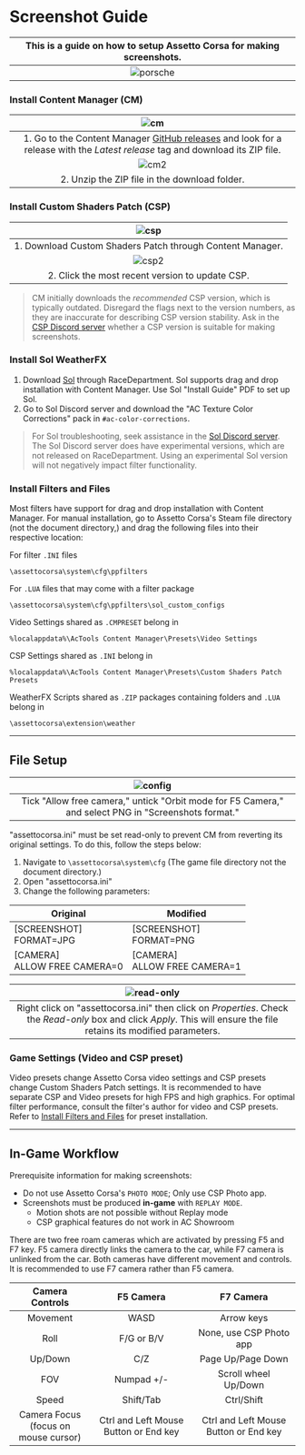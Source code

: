 # Screenshot Guide
| This is a guide on how to setup Assetto Corsa for making screenshots. |
|:---:|
| ![porsche](https://user-images.githubusercontent.com/90503800/138022446-23e431ab-c7c2-4dc3-94c3-bd96998246a7.png) |

### Install Content Manager (CM)
| ![cm](https://user-images.githubusercontent.com/90503800/138022440-c76402df-9511-4533-9a10-4ed08e7bfe72.png) |
|:---:|
| 1. Go to the Content Manager [GitHub releases][1] and look for a release with the *Latest release* tag and download its ZIP file. |
| ![cm2](https://user-images.githubusercontent.com/90503800/138022441-a1aa03dc-0dc4-47fa-b68c-34f0d3dda11b.png) |
| 2. Unzip the ZIP file in the download folder. |

### Install Custom Shaders Patch (CSP)
| ![csp](https://user-images.githubusercontent.com/90503800/138022444-a0af16be-f587-4f74-ac6d-ed82681aa44c.png) |
|:---:|
| 1. Download Custom Shaders Patch through Content Manager. |
| ![csp2](https://user-images.githubusercontent.com/90503800/138022445-149426c8-daa8-4b6d-a30d-889931d2b36c.png) |
| 2. Click the most recent version to update CSP. |
> CM initially downloads the *recommended* CSP version, which is typically outdated. Disregard the flags next to the version numbers, as they are inaccurate for describing CSP version stability. Ask in the [CSP Discord server][2] whether a CSP version is suitable for making screenshots.

### Install Sol WeatherFX

1. Download [Sol][3] through RaceDepartment. Sol supports drag and drop installation with Content Manager. Use Sol "Install Guide" PDF to set up Sol.
2. Go to Sol Discord server and download the "AC Texture Color Corrections" pack in `#ac-color-corrections`.

> For Sol troubleshooting, seek assistance in the [Sol Discord server][4]. The Sol Discord server does have experimental versions, which are not released on RaceDepartment. Using an experimental Sol version will not negatively impact filter functionality.

### Install Filters and Files
Most filters have support for drag and drop installation with Content Manager. For manual installation, go to Assetto Corsa's Steam file directory (not the document directory,) and drag the following files into their respective location:

For filter `.INI` files 

	\assettocorsa\system\cfg\ppfilters

For `.LUA` files that may come with a filter package 

	\assettocorsa\system\cfg\ppfilters\sol_custom_configs

Video Settings shared as `.CMPRESET` belong in

	%localappdata%\AcTools Content Manager\Presets\Video Settings

CSP Settings shared as `.INI` belong in

	%localappdata%\AcTools Content Manager\Presets\Custom Shaders Patch Presets

WeatherFX Scripts shared as `.ZIP` packages containing folders and `.LUA` belong in

	\assettocorsa\extension\weather

___
## File Setup

| ![config](https://user-images.githubusercontent.com/90503800/138022442-13e58b1f-8c96-4db3-af06-2653ef20f48f.png "\SteamLibrary\steamapps\common\assettocorsa\system\cfg\assetto_corsa.ini") |
|:---:|
| Tick "Allow free camera," untick "Orbit mode for F5 Camera," and select PNG in "Screenshots format." |

"assettocorsa.ini" must be set read-only to prevent CM from reverting its original settings. To do this, follow the steps below:
1. Navigate to `\assettocorsa\system\cfg` (The game file directory not the document directory.)
2. Open "assettocorsa.ini"
3. Change the following parameters:

Original | Modified
---|---
[SCREENSHOT]<br>FORMAT=JPG | [SCREENSHOT]<br>FORMAT=PNG
[CAMERA]<br>ALLOW FREE CAMERA=0 | [CAMERA]<br>ALLOW FREE CAMERA=1

| ![read-only](https://user-images.githubusercontent.com/90503800/138022448-281ba059-1729-4cd1-93af-d789f8287a98.png) |
|:---:|
| Right click on "assettocorsa.ini" then click on *Properties*. Check the *Read-only* box and click *Apply*. This will ensure the file retains its modified parameters. |

### Game Settings (Video and CSP preset)

Video presets change Assetto Corsa video settings and CSP presets change Custom Shaders Patch settings. It is recommended to have separate CSP and Video presets for high FPS and high graphics. For optimal filter performance, consult the filter's author for video and CSP presets. Refer to [Install Filters and Files](#install-filters--files) for preset installation.

___
## In-Game Workflow
Prerequisite information for making screenshots:
* Do not use Assetto Corsa's `PHOTO MODE`; Only use CSP Photo app.
* Screenshots must be produced **in-game** with `REPLAY MODE`.
	- Motion shots are not possible without Replay mode
	- CSP graphical features do not work in AC Showroom

There are two free roam cameras which are activated by pressing F5 and F7 key. F5 camera directly links the camera to the car, while F7 camera is unlinked from the car. Both cameras have different movement and controls. It is recommended to use F7 camera rather than F5 camera.

Camera Controls | F5 Camera | F7 Camera 
:---:|:---:|:---:
Movement | WASD | Arrow keys 
Roll | F/G or B/V | None, use CSP Photo app
Up/Down | C/Z | Page Up/Page Down
FOV | Numpad +/- | Scroll wheel Up/Down
Speed | Shift/Tab | Ctrl/Shift
Camera Focus<br>(focus on mouse cursor) | Ctrl and Left Mouse Button or End key | Ctrl and Left Mouse Button or End key

[1]: https://github.com/gro-ove/actools/releases "CM GitHub"
[2]: https://discord.gg/SWryb5V "CSP Discord Invite"
[3]: https://www.racedepartment.com/downloads/sol.24914/ "Sol Download"
[4]: https://discord.gg/7YVrS4ydaA "Sol Discord Invite"
